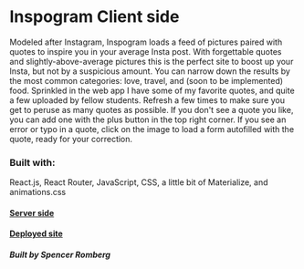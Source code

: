 # Inspogram Client side

Modeled after Instagram, Inspogram loads a feed of pictures paired with quotes to inspire you in your average Insta post. With forgettable quotes and slightly-above-average pictures this is the perfect site to boost up your Insta, but not by a suspicious amount. You can narrow down the results by the most common categories: love, travel, and (soon to be implemented) food. Sprinkled in the web app I have some of my favorite quotes, and quite a few uploaded by fellow students. Refresh a few times to make sure you get to peruse as many quotes as possible. If you don't see a quote you like, you can add one with the plus button in the top right corner. If you see an error or typo in a quote, click on the image to load a form autofilled with the quote, ready for your correction. 


### Built with:
 React.js, React Router, JavaScript, CSS, a little bit of Materialize, and animations.css
 
#### [Server side](https://github.com/S-Romberg/Inspogram-server)

#### [Deployed site](https://inspo-gram.firebaseapp.com/)

##### Built by Spencer Romberg
